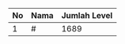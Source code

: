 | No | Nama            | Jumlah Level |
|----|-----------------|--------------|
| 1  | #    |    1689        |
